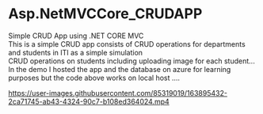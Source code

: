 # Asp.NetMVCCore_CRUDAPP
Simple CRUD App using .NET CORE MVC <br/>
This is a simple CRUD app consists of CRUD operations for departments and students in ITI as a simple simulation <br/>
CRUD operations on students including uploading image for each student...<br/>
In the demo I hosted the app and the database on azure for learning purposes but the code above works on local host ....<br/>





https://user-images.githubusercontent.com/85319019/163895432-2ca71745-ab43-4324-90c7-b108ed364024.mp4

